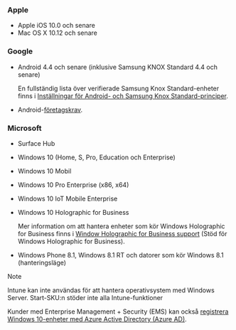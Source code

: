 

### <a name="apple"></a>Apple
- Apple iOS 10.0 och senare
- Mac OS X 10.12 och senare

### <a name="google"></a>Google
- Android 4.4 och senare (inklusive Samsung KNOX Standard 4.4 och senare)

  En fullständig lista över verifierade Samsung Knox Standard-enheter finns i [Inställningar för Android- och Samsung Knox Standard-principer](/intune/supported-devices-browsers#supported-samsung-knox-standard-devices).


- Android-[företagskrav](https://support.google.com/work/android/answer/6174145?hl=en).

### <a name="microsoft"></a>Microsoft

- Surface Hub
- Windows 10 (Home, S, Pro, Education och Enterprise)
- Windows 10 Mobil
- Windows 10 Pro Enterprise (x86, x64)
- Windows 10 IoT Mobile Enterprise
- Windows 10 Holographic for Business

  Mer information om att hantera enheter som kör Windows Holographic for Business finns i [Window Holographic for Business support](../windows-holographic-for-business.md) (Stöd för Windows Holographic for Business).

- Windows Phone 8.1, Windows 8.1 RT och datorer som kör Windows 8.1 (hanteringsläge)

> [!NOTE]
> Intune kan inte användas för att hantera operativsystem med Windows Server. Start-SKU:n stöder inte alla Intune-funktioner

Kunder med Enterprise Management + Security (EMS) kan också [registrera Windows 10-enheter med Azure Active Directory (Azure AD)](/intune/windows-enroll.md).


